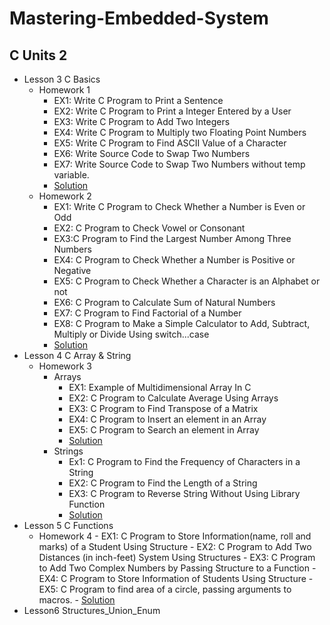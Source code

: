 # Mastering-Embedded-System

  ## C Units 2
-  Lesson 3 C Basics
      -  Homework 1
          -  EX1: Write C Program to Print a Sentence
          -  EX2: Write C Program to Print a Integer Entered by a User
          -  EX3: Write C Program to Add Two Integers
          -  EX4: Write C Program to Multiply two Floating Point Numbers
          -  EX5: Write C Program to Find ASCII Value of a Character
          -  EX6: Write Source Code to Swap Two Numbers
          -  EX7: Write Source Code to Swap Two Numbers without temp variable.
          - [Solution](https://github.com/OmarAdelShalaan/Mastering-Embedded-System/tree/main/My%20Assignment/my%20C%20Solution/Unit%202/Lecture%203%20C%20Basics%20ASS/Homework%201)
      -  Homework 2
          -  EX1: Write C Program to Check Whether a Number is Even or Odd 
          -  EX2: C Program to Check Vowel or Consonant
          -  EX3:C Program to Find the Largest Number Among Three Numbers
          -  EX4: C Program to Check Whether a Number is Positive or Negative
          -  EX5: C Program to Check Whether a Character is an Alphabet or not 
          -  EX6: C Program to Calculate Sum of Natural Numbers 
          -  EX7: C Program to Find Factorial of a Number
          -  EX8: C Program to Make a Simple Calculator to Add, Subtract, Multiply or Divide Using switch...case 
          - [Solution](https://github.com/OmarAdelShalaan/Mastering-Embedded-System/tree/main/My%20Assignment/my%20C%20Solution/Unit%202/Lecture%203%20C%20Basics%20ASS/Homework%202)
 -  Lesson 4 C Array & String
      -  Homework 3 
          -  Arrays 
              -  EX1: Example of Multidimensional Array In C
              -  EX2: C Program to Calculate Average Using Arrays
              -  EX3: C Program to Find Transpose of a Matrix 
              -  EX4: C Program to Insert an element in an Array 
              -  EX5: C Program to Search an element in Array
              -  [Solution](https://github.com/OmarAdelShalaan/Mastering-Embedded-System/tree/main/My%20Assignment/my%20C%20Solution/Unit%202/Lesson%204%20C%20Array%20%26%20String/Homework%203%20Array)
          -  Strings 
              -  Ex1: C Program to Find the Frequency of Characters in a String 
              -  EX2: C Program to Find the Length of a String 
              -  EX3: C Program to Reverse String Without Using Library Function 
              -  [Solution](https://github.com/OmarAdelShalaan/Mastering-Embedded-System/tree/main/My%20Assignment/my%20C%20Solution/Unit%202/Lesson%204%20C%20Array%20%26%20String/Homework%203%20String)
 -  Lesson 5 C Functions
      -   Homework 4
              -  EX1: C Program to Store Information(name, roll and marks) of a Student Using Structure 
              -  EX2: C Program to Add Two Distances (in inch-feet) System Using Structures
              -  EX3: C Program to Add Two Complex Numbers by Passing Structure to a Function 
              -  EX4: C Program to Store Information of Students Using Structure
              -  EX5: C Program to find area of a circle, passing arguments to macros.
              -  [Solution]()
  -  Lesson6 Structures_Union_Enum
